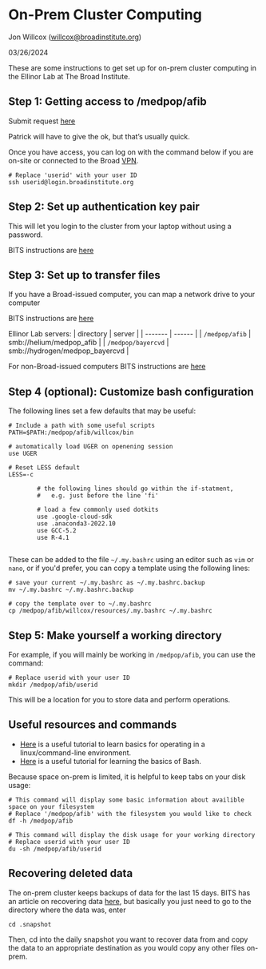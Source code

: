 # On-Prem Cluster Computing
Jon Willcox (willcox@broadinstitute.org)

03/26/2024

These are some instructions to get set up for on-prem cluster computing in the Ellinor Lab at The Broad Institute. 

## Step 1: Getting access to /medpop/afib

Submit request [here](https://broad.service-now.com/sp?id=sc_category&sys_id=1680a9bd4fb662005c1423d18110c7b7&catalog_id=e0d08b13c3330100c8b837659bba8fb4)

Patrick will have to give the ok, but that’s usually quick.

Once you have access, you can log on with the command below if you are on-site or connected to the Broad [VPN](https://intranet.broadinstitute.org/bits/service-catalog/accounts-access/vpn-access-two-factor-authentication).

```
# Replace 'userid' with your user ID
ssh userid@login.broadinstitute.org
```

## Step 2: Set up authentication key pair

This will let you login to the cluster from your laptop without using a password.

BITS instructions are [here](https://broad.service-now.com/sp?id=kb_article&sys_id=04e9f76c1b0404142cac84ccdd4bcbc1)

## Step 3: Set up to transfer files

If you have a Broad-issued computer, you can map a network drive to your computer

BITS instructions are [here](https://intranet.broadinstitute.org/bits/service-catalog/compute-resources/map-network-drive)

Ellinor Lab servers:
| directory | server |
| ------- | ------ |
| `/medpop/afib` | smb://helium/medpop_afib |
| `/medpop/bayercvd` | smb://hydrogen/medpop_bayercvd |

For non-Broad-issued computers BITS instructions are [here](https://broad.service-now.com/sp?id=kb_article&sys_id=56234f1047aba99011484438946d4320)

## Step 4 (optional): Customize bash configuration

The following lines set a few defaults that may be useful:

```
# Include a path with some useful scripts 
PATH=$PATH:/medpop/afib/willcox/bin

# automatically load UGER on openening session
use UGER

# Reset LESS default
LESS=-c

        # the following lines should go within the if-statment,
        #   e.g. just before the line 'fi'

        # load a few commonly used dotkits
        use .google-cloud-sdk
        use .anaconda3-2022.10
        use GCC-5.2
        use R-4.1


```

These can be added to the file `~/.my.bashrc` using an editor such as `vim` or `nano`, or if you'd prefer, you can copy a template using the following lines:

```
# save your current ~/.my.bashrc as ~/.my.bashrc.backup
mv ~/.my.bashrc ~/.my.bashrc.backup

# copy the template over to ~/.my.bashrc
cp /medpop/afib/willcox/resources/.my.bashrc ~/.my.bashrc
```

## Step 5: Make yourself a working directory

For example, if you will mainly be working in `/medpop/afib`, you can use the command:

```
# Replace userid with your user ID
mkdir /medpop/afib/userid
```

This will be a location for you to store data and perform operations.

## Useful resources and commands

- [Here](https://ryanstutorials.net/linuxtutorial/) is a useful tutorial to learn basics for operating in a linux/command-line environment.
- [Here](https://ryanstutorials.net/bash-scripting-tutorial/) is a useful tutorial for learning the basics of Bash.

Because space on-prem is limited, it is helpful to keep tabs on your disk usage:

```
# This command will display some basic information about availible space on your filesystem
# Replace '/medpop/afib' with the filesystem you would like to check
df -h /medpop/afib

# This command will display the disk usage for your working directory
# Replace userid with your user ID
du -sh /medpop/afib/userid
```

## Recovering deleted data

The on-prem cluster keeps backups of data for the last 15 days. BITS has an article on recovering data [here](https://intranet.broadinstitute.org/bits/service-catalog/compute-resources/restoring-data-snapshots), but basically you just need to go to the directory where the data was, enter

```
cd .snapshot
```

Then, cd into the daily snapshot you want to recover data from and copy the data to an appropriate destination as you would copy any other files on-prem.






